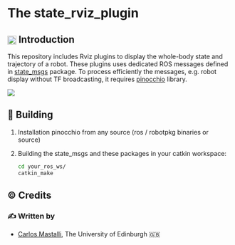 The state_rviz_plugin
==============================================

## <img align="center" height="20" src="https://i.imgur.com/vAYeCzC.png"/> Introduction

This repository includes Rviz plugins to display the whole-body state and trajectory of a robot. These plugins uses dedicated ROS messages defined in [state_msgs](https://github.com/cmastalli/state_msgs) package. To process efficiently the messages, e.g. robot display without TF broadcasting, it requires [pinocchio](https://github.com/stack-of-tasks/pinocchio) library.

[![](https://j.gifs.com/wV4xzJ.gif)](https://youtu.be/6FSIQkOwTJM)

## :penguin: Building

1. Installation pinocchio from any source (ros / robotpkg binaries or source)

2. Building the state_msgs and these packages in your catkin workspace:
    ```bash
	cd your_ros_ws/
	catkin_make
    ```

## :copyright: Credits

### :writing_hand: Written by

- [Carlos Mastalli](https://cmastalli.github.io/), The University of Edinburgh :uk: